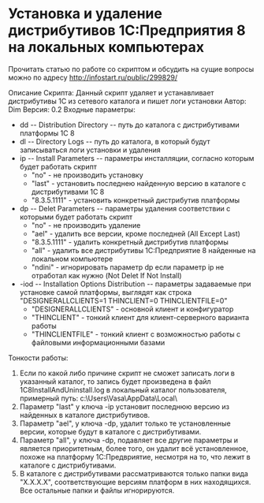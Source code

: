 ﻿# Установка и удаление дистрибутивов 1С:Предприятия 8 на локальных компьютерах
Прочитать статью по работе со скриптом и обсудить на сущие вопросы можно по адресу http://infostart.ru/public/299829/

Описание Скрипта: Данный скрипт удаляет и устанавливает дистрибутивы 1С из сетевого каталога и пишет логи установки
Автор: Dim
Версия: 0.2
Входные параметры:
* dd -- Distribution Directory -- путь до каталога с дистрибутивами платформы 1С 8
* dl -- Directory Logs -- путь до каталога, в который будут записываться логи установки и удаления
* ip -- Install Parameters -- параметры инсталляции, согласно которым будет работать скрипт
  * "no" - не производить установку 
  * "last" - установить последнею найденную версию в каталоге с дистрибутивами 1С 8
  * "8.3.5.1111" - установить конкретный дистрибутив платформы
* dp -- Delet Parameters -- параметры удаления соответствии с которыми будет работать скрипт
  * "no" - не производить удаление 
  * "ael" - удалить все версии, кроме последней (All Except Last)
  * "8.3.5.1111" - удалить конкретный дистрибутив платформы
  * "all" - удалить все дистрибутивы 1С:Предприятие 8 найденные на локальном компьютере
  * "ndini" - игнорировать параметр dp если параметр ip не отработал как нужно (Not Delet If Not Install)
* -iod -- Installation Options Distribution -- параметры задаваемые при установке самой платформы, выглядят как строка "DESIGNERALLCLIENTS=1 THINCLIENT=0 THINCLIENTFILE=0"
  * "DESIGNERALLCLIENTS" - основной клиент и конфигуратор
  * "THINCLIENT" - тонкий клиент для клиент-серверного варианта работы
  * "THINCLIENTFILE" - тонкий клиент с возможностью работы с файловыми информационными базами
		
Тонкости работы:
1. Если по какой либо причине скрипт не сможет записать логи в указанный каталог, то запись будет произведена в файл 1C8InstallAndUninstall.log в локальный каталог пользователя, примерный путь: c:\Users\Vasa\AppData\Local\
2. Параметр "last" у ключа -ip установит последнюю версию из найденных в каталоге дистрибутивов.
3. Параметр "ael", у ключа -dp, удалит только те установленные версии, которые будут в каталоге с дистрибутивами.
4. Параметр "all", у ключа -dp, подавляет все другие параметры и является приоритетным, более того, он удалит всё установленное, похоже на платформу 1С:Предвриятие, несмотря на то, что лежит в каталоге с дистрибутивами.
5. В каталоге с дистрибутивами рассматриваются только папки вида "Х.Х.Х.Х", соответствующие версиям платформ в них находящихся. Все остальные папки и файлы игнорируются.